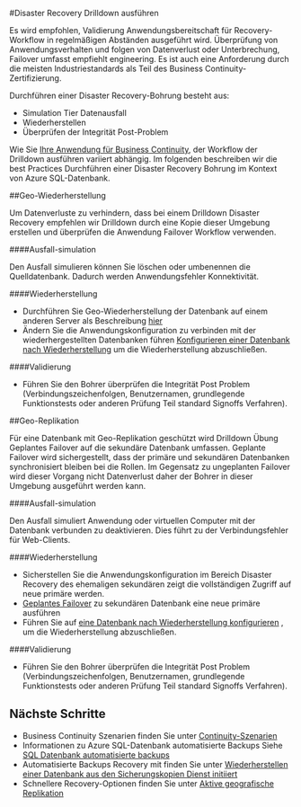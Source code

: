 <properties 
   pageTitle="SQL Datenbank Disaster Recovery Bohrer | Microsoft Azure" 
   description="Erfahren Sie Leitfäden und bewährte Methoden für die Verwendung von Azure SQL-Datenbank Disaster Recovery einen Drilldown ausführen, mit dem Ihre Mission kritische Business Applications sowie zu Fehlern und Ausfällen." 
   services="sql-database" 
   documentationCenter="" 
   authors="anosov1960" 
   manager="jhubbard" 
   editor="monicar"/>

<tags
   ms.service="sql-database"
   ms.devlang="NA"
   ms.topic="article"
   ms.tgt_pltfrm="NA"
   ms.workload="data-management" 
   ms.date="07/31/2016"
   ms.author="sstein; sashan"/>

#<a name="performing-disaster-recovery-drill"></a>Disaster Recovery Drilldown ausführen

Es wird empfohlen, Validierung Anwendungsbereitschaft für Recovery-Workflow in regelmäßigen Abständen ausgeführt wird. Überprüfung von Anwendungsverhalten und folgen von Datenverlust oder Unterbrechung, Failover umfasst empfiehlt engineering. Es ist auch eine Anforderung durch die meisten Industriestandards als Teil des Business Continuity-Zertifizierung.

Durchführen einer Disaster Recovery-Bohrung besteht aus:

- Simulation Tier Datenausfall
- Wiederherstellen 
- Überprüfen der Integrität Post-Problem

Wie Sie [Ihre Anwendung für Business Continuity](sql-database-business-continuity.md), der Workflow der Drilldown ausführen variiert abhängig. Im folgenden beschreiben wir die best Practices Durchführen einer Disaster Recovery Bohrung im Kontext von Azure SQL-Datenbank. 

##<a name="geo-restore"></a>Geo-Wiederherstellung

Um Datenverluste zu verhindern, dass bei einem Drilldown Disaster Recovery empfehlen wir Drilldown durch eine Kopie dieser Umgebung erstellen und überprüfen die Anwendung Failover Workflow verwenden.
 
####<a name="outage-simulation"></a>Ausfall-simulation

Den Ausfall simulieren können Sie löschen oder umbenennen die Quelldatenbank. Dadurch werden Anwendungsfehler Konnektivität. 

####<a name="recovery"></a>Wiederherstellung

- Durchführen Sie Geo-Wiederherstellung der Datenbank auf einem anderen Server als Beschreibung [hier](sql-database-disaster-recovery.md) 
- Ändern Sie die Anwendungskonfiguration zu verbinden mit der wiederhergestellten Datenbanken führen [Konfigurieren einer Datenbank nach Wiederherstellung](sql-database-disaster-recovery.md) um die Wiederherstellung abzuschließen.

####<a name="validation"></a>Validierung

- Führen Sie den Bohrer überprüfen die Integrität Post Problem (Verbindungszeichenfolgen, Benutzernamen, grundlegende Funktionstests oder anderen Prüfung Teil standard Signoffs Verfahren).

##<a name="geo-replication"></a>Geo-Replikation

Für eine Datenbank mit Geo-Replikation geschützt wird Drilldown Übung Geplantes Failover auf die sekundäre Datenbank umfassen. Geplante Failover wird sichergestellt, dass der primäre und sekundären Datenbanken synchronisiert bleiben bei die Rollen. Im Gegensatz zu ungeplanten Failover wird dieser Vorgang nicht Datenverlust daher der Bohrer in dieser Umgebung ausgeführt werden kann. 

####<a name="outage-simulation"></a>Ausfall-simulation

Den Ausfall simuliert Anwendung oder virtuellen Computer mit der Datenbank verbunden zu deaktivieren. Dies führt zu der Verbindungsfehler für Web-Clients.

####<a name="recovery"></a>Wiederherstellung

- Sicherstellen Sie die Anwendungskonfiguration im Bereich Disaster Recovery des ehemaligen sekundären zeigt die vollständigen Zugriff auf neue primäre werden. 
- [Geplantes Failover](sql-database-geo-replication-powershell.md#initiate-a-planned-failover) zu sekundären Datenbank eine neue primäre ausführen
- Führen Sie auf [eine Datenbank nach Wiederherstellung konfigurieren](sql-database-disaster-recovery.md) , um die Wiederherstellung abzuschließen.

####<a name="validation"></a>Validierung

- Führen Sie den Bohrer überprüfen die Integrität Post Problem (Verbindungszeichenfolgen, Benutzernamen, grundlegende Funktionstests oder anderen Prüfung Teil standard Signoffs Verfahren).


## <a name="next-steps"></a>Nächste Schritte

- Business Continuity Szenarien finden Sie unter [Continuity-Szenarien](sql-database-business-continuity.md)
- Informationen zu Azure SQL-Datenbank automatisierte Backups Siehe [SQL Datenbank automatisierte backups](sql-database-automated-backups.md)
- Automatisierte Backups Recovery mit finden Sie unter [Wiederherstellen einer Datenbank aus den Sicherungskopien Dienst initiiert](sql-database-recovery-using-backups.md)
- Schnellere Recovery-Optionen finden Sie unter [Aktive geografische Replikation](sql-database-geo-replication-overview.md)  
